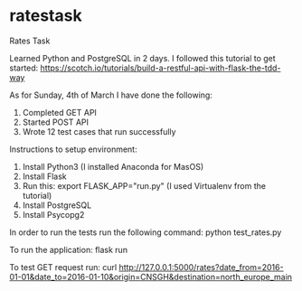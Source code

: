 # ratestask
Rates Task

Learned Python and PostgreSQL in 2 days.
I followed this tutorial to get started:
https://scotch.io/tutorials/build-a-restful-api-with-flask-the-tdd-way

As for Sunday, 4th of March I have done the following:
1. Completed GET API
2. Started POST API
3. Wrote 12 test cases that run successfully

Instructions to setup environment:
1. Install Python3 (I installed Anaconda for MasOS)
2. Install Flask
3. Run this: export FLASK_APP="run.py" (I used Virtualenv from the tutorial)
4. Install PostgreSQL
5. Install Psycopg2

In order to run the tests run the following command:
python test_rates.py

To run the application:
flask run

To test GET request run:
curl http://127.0.0.1:5000/rates?date_from=2016-01-01&date_to=2016-01-10&origin=CNSGH&destination=north_europe_main